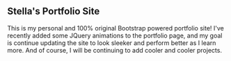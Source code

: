 ## Stella's Portfolio Site
This is my personal and 100% original Bootstrap powered portfolio site! I've recently added some JQuery animations to the portfolio page, and my goal is continue updating the site to look sleeker and perform better as I learn more. And of course, I will be continuing to add cooler and cooler projects.





